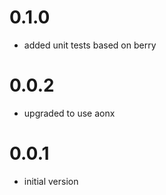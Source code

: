 # 0.1.0
 * added unit tests based on berry
# 0.0.2
 * upgraded to use aonx
# 0.0.1
 * initial version
